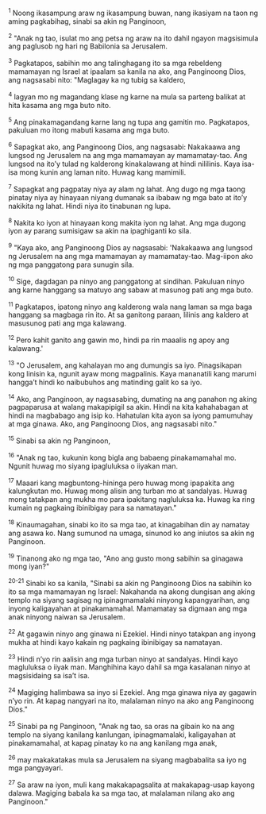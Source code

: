<sup>1</sup>
Noong ikasampung araw ng ikasampung buwan, nang ikasiyam na taon ng aming pagkabihag, sinabi sa akin ng Panginoon, 

<sup>2</sup>
"Anak ng tao, isulat mo ang petsa ng araw na ito dahil ngayon magsisimula ang paglusob ng hari ng Babilonia sa Jerusalem. 

<sup>3</sup>
Pagkatapos, sabihin mo ang talinghagang ito sa mga rebeldeng mamamayan ng Israel at ipaalam sa kanila na ako, ang Panginoong Dios, ang nagsasabi nito: "Maglagay ka ng tubig sa kaldero, 

<sup>4</sup>
lagyan mo ng magandang klase ng karne na mula sa parteng balikat at hita kasama ang mga buto nito. 

<sup>5</sup>
Ang pinakamagandang karne lang ng tupa ang gamitin mo. Pagkatapos, pakuluan mo itong mabuti kasama ang mga buto. 

<sup>6</sup>
Sapagkat ako, ang Panginoong Dios, ang nagsasabi: Nakakaawa ang lungsod ng Jerusalem na ang mga mamamayan ay mamamatay-tao. Ang lungsod na itoʼy tulad ng kalderong kinakalawang at hindi nililinis. Kaya isa-isa mong kunin ang laman nito. Huwag kang mamimili. 

<sup>7</sup>
Sapagkat ang pagpatay niya ay alam ng lahat. Ang dugo ng mga taong pinatay niya ay hinayaan niyang dumanak sa ibabaw ng mga bato at itoʼy nakikita ng lahat. Hindi niya ito tinabunan ng lupa. 

<sup>8</sup>
Nakita ko iyon at hinayaan kong makita iyon ng lahat. Ang mga dugong iyon ay parang sumisigaw sa akin na ipaghiganti ko sila. 

<sup>9</sup>
"Kaya ako, ang Panginoong Dios ay nagsasabi: 'Nakakaawa ang lungsod ng Jerusalem na ang mga mamamayan ay mamamatay-tao. Mag-iipon ako ng mga panggatong para sunugin sila. 

<sup>10</sup>
Sige, dagdagan pa ninyo ang panggatong at sindihan. Pakuluan ninyo ang karne hanggang sa matuyo ang sabaw at masunog pati ang mga buto. 

<sup>11</sup>
Pagkatapos, ipatong ninyo ang kalderong wala nang laman sa mga baga hanggang sa magbaga rin ito. At sa ganitong paraan, lilinis ang kaldero at masusunog pati ang mga kalawang. 

<sup>12</sup>
Pero kahit ganito ang gawin mo, hindi pa rin maaalis ng apoy ang kalawang.' 

<sup>13</sup>
"O Jerusalem, ang kahalayan mo ang dumungis sa iyo. Pinagsikapan kong linisin ka, ngunit ayaw mong magpalinis. Kaya mananatili kang marumi hanggaʼt hindi ko naibubuhos ang matinding galit ko sa iyo. 

<sup>14</sup>
Ako, ang Panginoon, ay nagsasabing, dumating na ang panahon ng aking pagpaparusa at walang makapipigil sa akin. Hindi na kita kahahabagan at hindi na magbabago ang isip ko. Hahatulan kita ayon sa iyong pamumuhay at mga ginawa. Ako, ang Panginoong Dios, ang nagsasabi nito." 

<sup>15</sup>
Sinabi sa akin ng Panginoon, 

<sup>16</sup>
"Anak ng tao, kukunin kong bigla ang babaeng pinakamamahal mo. Ngunit huwag mo siyang ipagluluksa o iiyakan man. 

<sup>17</sup>
Maaari kang magbuntong-hininga pero huwag mong ipapakita ang kalungkutan mo. Huwag mong alisin ang turban mo at sandalyas. Huwag mong tatakpan ang mukha mo para ipakitang nagluluksa ka. Huwag ka ring kumain ng pagkaing ibinibigay para sa namatayan." 

<sup>18</sup>
Kinaumagahan, sinabi ko ito sa mga tao, at kinagabihan din ay namatay ang asawa ko. Nang sumunod na umaga, sinunod ko ang iniutos sa akin ng Panginoon. 

<sup>19</sup>
Tinanong ako ng mga tao, "Ano ang gusto mong sabihin sa ginagawa mong iyan?"

<sup>20-21</sup>
Sinabi ko sa kanila, "Sinabi sa akin ng Panginoong Dios na sabihin ko ito sa mga mamamayan ng Israel: Nakahanda na akong dungisan ang aking templo na siyang sagisag ng ipinagmamalaki ninyong kapangyarihan, ang inyong kaligayahan at pinakamamahal. Mamamatay sa digmaan ang mga anak ninyong naiwan sa Jerusalem. 

<sup>22</sup>
At gagawin ninyo ang ginawa ni Ezekiel. Hindi ninyo tatakpan ang inyong mukha at hindi kayo kakain ng pagkaing ibinibigay sa namatayan. 

<sup>23</sup>
Hindi nʼyo rin aalisin ang mga turban ninyo at sandalyas. Hindi kayo magluluksa o iiyak man. Manghihina kayo dahil sa mga kasalanan ninyo at magsisidaing sa isaʼt isa. 

<sup>24</sup>
Magiging halimbawa sa inyo si Ezekiel. Ang mga ginawa niya ay gagawin nʼyo rin. At kapag nangyari na ito, malalaman ninyo na ako ang Panginoong Dios." 

<sup>25</sup>
Sinabi pa ng Panginoon, "Anak ng tao, sa oras na gibain ko na ang templo na siyang kanilang kanlungan, ipinagmamalaki, kaligayahan at pinakamamahal, at kapag pinatay ko na ang kanilang mga anak, 

<sup>26</sup>
may makakatakas mula sa Jerusalem na siyang magbabalita sa iyo ng mga pangyayari. 

<sup>27</sup>
Sa araw na iyon, muli kang makakapagsalita at makakapag-usap kayong dalawa. Magiging babala ka sa mga tao, at malalaman nilang ako ang Panginoon."